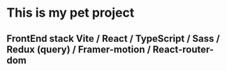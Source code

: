 # This is my pet project

## FrontEnd stack Vite / React / TypeScript / Sass / Redux (query) / Framer-motion / React-router-dom
